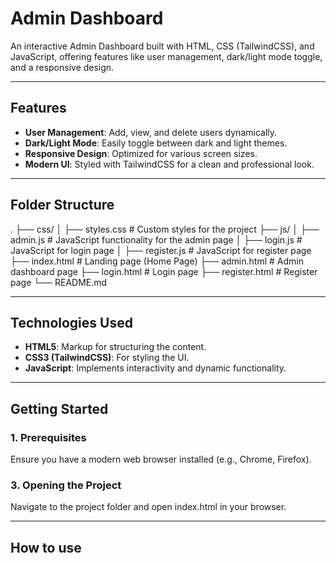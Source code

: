 # **Admin Dashboard**

An interactive Admin Dashboard built with HTML, CSS (TailwindCSS), and JavaScript, offering features like user management, dark/light mode toggle, and a responsive design.

---

## **Features**

- **User Management**: Add, view, and delete users dynamically.
- **Dark/Light Mode**: Easily toggle between dark and light themes.
- **Responsive Design**: Optimized for various screen sizes.
- **Modern UI**: Styled with TailwindCSS for a clean and professional look.

---

## **Folder Structure**

. ├── css/
│ ├── styles.css # Custom styles for the project
├── js/
│ ├── admin.js # JavaScript functionality for the admin page
│ ├── login.js # JavaScript for login page
│ ├── register.js # JavaScript for register page
├── index.html # Landing page (Home Page)
├── admin.html # Admin dashboard page
├── login.html # Login page
├── register.html # Register page
└── README.md

---

## **Technologies Used**

- **HTML5**: Markup for structuring the content.
- **CSS3 (TailwindCSS)**: For styling the UI.
- **JavaScript**: Implements interactivity and dynamic functionality.

---

## **Getting Started**

### **1. Prerequisites**

Ensure you have a modern web browser installed (e.g., Chrome, Firefox).

<!-- ### **2. Cloning the Repository**
Clone this repository to your local machine using:
```
git clone https://github.com/<your-username>/admin-dashboard.git .
 -->

### 3. Opening the Project

Navigate to the project folder and open index.html in your browser.

---

## **How to use**
